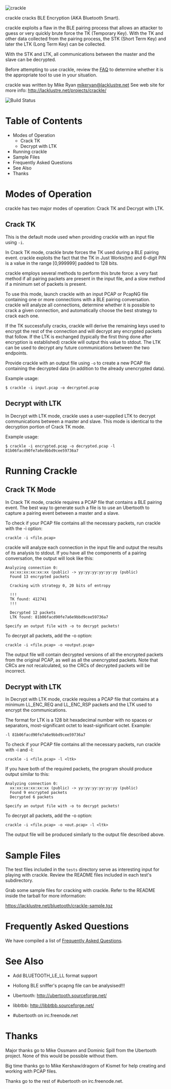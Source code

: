 ![crackle](https://raw.github.com/mikeryan/crackle/logo/crackle.png "crackle")

crackle cracks BLE Encryption (AKA Bluetooth Smart).

crackle exploits a flaw in the BLE pairing process that allows an
attacker to guess or very quickly brute force the TK (Temporary Key).
With the TK and other data collected from the pairing process, the STK
(Short Term Key) and later the LTK (Long Term Key) can be collected.

With the STK and LTK, all communications between the master and the
slave can be decrypted.

Before attempting to use crackle, review the [FAQ](FAQ.md) to determine
whether it is the appropriate tool to use in your situation.

crackle was written by Mike Ryan <mikeryan@lacklustre.net>
See web site for more info:
    http://lacklustre.net/projects/crackle/

![Build Status](https://travis-ci.org/mikeryan/crackle.svg?branch=master "Build Status")

Table of Contents
=================

 - Modes of Operation
    - Crack TK
    - Decrypt with LTK
 - Running crackle
 - Sample Files
 - Frequently Asked Questions
 - See Also
 - Thanks


Modes of Operation
==================

crackle has two major modes of operation: Crack TK and Decrypt with LTK.

Crack TK
--------

This is the default mode used when providing crackle with an input file
using ```-i```.

In Crack TK mode, crackle brute forces the TK used during a BLE pairing
event. crackle exploits the fact that the TK in Just Works(tm) and
6-digit PIN is a value in the range [0,999999] padded to 128 bits.

crackle employs several methods to perform this brute force: a very fast
method if all pairing packets are present in the input file, and a slow
method if a minimum set of packets is present.

To use this mode, launch crackle with an input PCAP or PcapNG file
containing one or more connections with a BLE pairing conversation.
crackle will analyze all connections, determine whether it is possible
to crack a given connection, and automatically choose the best strategy
to crack each one.

If the TK successfully cracks, crackle will derive the remaining keys
used to encrypt the rest of the connection and will decrypt any
encrypted packets that follow. If the LTK is exchanged (typically the
first thing done after encryption is established) crackle will output
this value to stdout. The LTK can be used to decrypt any future
communications between the two endpoints.

Provide crackle with an output file using ```-o``` to create a new PCAP
file containing the decrypted data (in addition to the already
unencrypted data).

Example usage:

    $ crackle -i input.pcap -o decrypted.pcap


Decrypt with LTK
----------------

In Decrypt with LTK mode, crackle uses a user-supplied LTK to decrypt
communications between a master and slave. This mode is identical to the
decryption portion of Crack TK mode.

Example usage:

    $ crackle -i encrypted.pcap -o decrypted.pcap -l 81b06facd90fe7a6e9bbd9cee59736a7


Running Crackle
===============

Crack TK Mode
-------------

In Crack TK mode, crackle requires a PCAP file that contains a BLE
pairing event. The best way to generate such a file is to use an
Ubertooth to capture a pairing event between a master and a slave.

To check if your PCAP file contains all the necessary packets, run
crackle with the -i option:

    crackle -i <file.pcap>

crackle will analyze each connection in the input file and output the
results of its analysis to stdout. If you have all the components of a
pairing conversation, the output will look like this:

    Analyzing connection 0:
      xx:xx:xx:xx:xx:xx (public) -> yy:yy:yy:yy:yy:yy (public)
      Found 13 encrypted packets

      Cracking with strategy 0, 20 bits of entropy

      !!!
      TK found: 412741
      !!!

      Decrypted 12 packets
      LTK found: 81b06facd90fe7a6e9bbd9cee59736a7

    Specify an output file with -o to decrypt packets!

To decrypt all packets, add the -o option:

    crackle -i <file.pcap> -o <output.pcap>

The output file will contain decrypted versions of all the encrypted
packets from the original PCAP, as well as all the unencrypted packets.
Note that CRCs are not recalculated, so the CRCs of decrypted packets
will be incorrect.

Decrypt with LTK
----------------

In Decrypt with LTK mode, crackle requires a PCAP file that contains at
a minimum LL_ENC_REQ and LL_ENC_RSP packets and the LTK used to encrypt
the communications.

The format for LTK is a 128 bit hexadecimal number with no spaces or
separators, most-significant octet to least-significant octet. Example:

    -l 81b06facd90fe7a6e9bbd9cee59736a7

To check if your PCAP file contains all the necessary packets, run
crackle with -i and -l:

    crackle -i <file.pcap> -l <ltk>

If you have both of the required packets, the program should produce
output similar to this:

    Analyzing connection 0:
      xx:xx:xx:xx:xx:xx (public) -> yy:yy:yy:yy:yy:yy (public)
      Found 9 encrypted packets
      Decrypted 6 packets

    Specify an output file with -o to decrypt packets!

To decrypt all packets, add the -o option:

    crackle -i <file.pcap> -o <out.pcap> -l <ltk>

The output file will be produced similarly to the output file described
above.


Sample Files
============

The test files included in the ```tests``` directory serve as
interesting input for playing with crackle. Review the README files
included in each test's subdirectory.

Grab some sample files for cracking with crackle. Refer to the README
inside the tarball for more information:

https://lacklustre.net/bluetooth/crackle-sample.tgz


Frequently Asked Questions
==========================

We have compiled a list of [Frequently Asked Questions](FAQ.md).


See Also
========
- Add BLUETOOTH_LE_LL format support
 - Hollong BLE sniffer's pcapng file can be analysised!!!

 - Ubertooth: http://ubertooth.sourceforge.net/
 - libbtbb: http://libbtbb.sourceforge.net/
 - #ubertooth on irc.freenode.net


Thanks
======

Major thanks go to Mike Ossmann and Dominic Spill from the Ubertooth
project. None of this would be possible without them.

Big time thanks go to Mike Kershaw/dragorn of Kismet for help creating
and working with PCAP files.

Thanks go to the rest of #ubertooth on irc.freenode.net.
